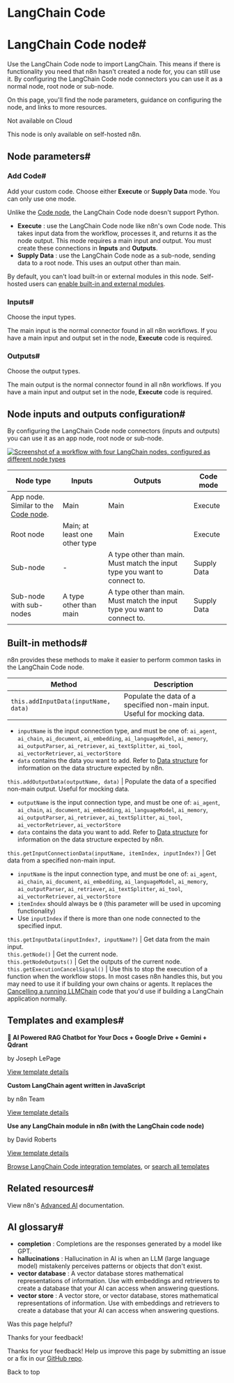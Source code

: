 # LangChain Code

[ ](https://github.com/n8n-io/n8n-docs/edit/main/docs/integrations/builtin/cluster-nodes/root-nodes/n8n-nodes-langchain.code.md "Edit this page")

# LangChain Code node#

Use the LangChain Code node to import LangChain. This means if there is functionality you need that n8n hasn't created a node for, you can still use it. By configuring the LangChain Code node connectors you can use it as a normal node, root node or sub-node.

On this page, you'll find the node parameters, guidance on configuring the node, and links to more resources.

Not available on Cloud

This node is only available on self-hosted n8n.

## Node parameters#

### Add Code#

Add your custom code. Choose either **Execute** or **Supply Data** mode. You can only use one mode.

Unlike the [Code node](../../../core-nodes/n8n-nodes-base.code/), the LangChain Code node doesn't support Python.

  * **Execute** : use the LangChain Code node like n8n's own Code node. This takes input data from the workflow, processes it, and returns it as the node output. This mode requires a main input and output. You must create these connections in **Inputs** and **Outputs**.
  * **Supply Data** : use the LangChain Code node as a sub-node, sending data to a root node. This uses an output other than main.



By default, you can't load built-in or external modules in this node. Self-hosted users can [enable built-in and external modules](../../../../../hosting/configuration/configuration-methods/).

### Inputs#

Choose the input types. 

The main input is the normal connector found in all n8n workflows. If you have a main input and output set in the node, **Execute** code is required.

### Outputs#

Choose the output types. 

The main output is the normal connector found in all n8n workflows. If you have a main input and output set in the node, **Execute** code is required.

## Node inputs and outputs configuration#

By configuring the LangChain Code node connectors (inputs and outputs) you can use it as an app node, root node or sub-node.

[![Screenshot of a workflow with four LangChain nodes, configured as different node types](../../../../../_images/integrations/builtin/cluster-nodes/langchaincode/create-node-types.png)](https://docs.n8n.io/_images/integrations/builtin/cluster-nodes/langchaincode/create-node-types.png)

Node type | Inputs | Outputs | Code mode  
---|---|---|---  
App node. Similar to the [Code node](../../../core-nodes/n8n-nodes-base.code/). | Main | Main | Execute  
Root node | Main; at least one other type | Main | Execute  
Sub-node | - | A type other than main. Must match the input type you want to connect to. | Supply Data  
Sub-node with sub-nodes | A type other than main | A type other than main. Must match the input type you want to connect to. | Supply Data  
  
## Built-in methods#

n8n provides these methods to make it easier to perform common tasks in the LangChain Code node.

Method | Description  
---|---  
`this.addInputData(inputName, data)` | Populate the data of a specified non-main input. Useful for mocking data.

  * `inputName` is the input connection type, and must be one of: `ai_agent`, `ai_chain`, `ai_document`, `ai_embedding`, `ai_languageModel`, `ai_memory`, `ai_outputParser`, `ai_retriever`, `ai_textSplitter`, `ai_tool`, `ai_vectorRetriever`, `ai_vectorStore`
  * `data` contains the data you want to add. Refer to [Data structure](../../../../../data/data-structure/) for information on the data structure expected by n8n.

  
`this.addOutputData(outputName, data)` | Populate the data of a specified non-main output. Useful for mocking data.

  * `outputName` is the input connection type, and must be one of: `ai_agent`, `ai_chain`, `ai_document`, `ai_embedding`, `ai_languageModel`, `ai_memory`, `ai_outputParser`, `ai_retriever`, `ai_textSplitter`, `ai_tool`, `ai_vectorRetriever`, `ai_vectorStore`
  * `data` contains the data you want to add. Refer to [Data structure](../../../../../data/data-structure/) for information on the data structure expected by n8n.

  
`this.getInputConnectionData(inputName, itemIndex, inputIndex?)` | Get data from a specified non-main input.

  * `inputName` is the input connection type, and must be one of: `ai_agent`, `ai_chain`, `ai_document`, `ai_embedding`, `ai_languageModel`, `ai_memory`, `ai_outputParser`, `ai_retriever`, `ai_textSplitter`, `ai_tool`, `ai_vectorRetriever`, `ai_vectorStore`
  * `itemIndex` should always be `0` (this parameter will be used in upcoming functionality)
  * Use `inputIndex` if there is more than one node connected to the specified input.

  
`this.getInputData(inputIndex?, inputName?)` | Get data from the main input.  
`this.getNode()` | Get the current node.  
`this.getNodeOutputs()` | Get the outputs of the current node.  
`this.getExecutionCancelSignal()` | Use this to stop the execution of a function when the workflow stops. In most cases n8n handles this, but you may need to use it if building your own chains or agents. It replaces the [Cancelling a running LLMChain](https://js.langchain.com/docs/modules/chains/foundational/llm_chain#cancelling-a-running-llmchain) code that you'd use if building a LangChain application normally.  
  
## Templates and examples#

**🤖 AI Powered RAG Chatbot for Your Docs + Google Drive + Gemini + Qdrant**

by Joseph LePage

[View template details](https://n8n.io/workflows/2982-ai-powered-rag-chatbot-for-your-docs-google-drive-gemini-qdrant/)

**Custom LangChain agent written in JavaScript**

by n8n Team

[View template details](https://n8n.io/workflows/1955-custom-langchain-agent-written-in-javascript/)

**Use any LangChain module in n8n (with the LangChain code node)**

by David Roberts

[View template details](https://n8n.io/workflows/2082-use-any-langchain-module-in-n8n-with-the-langchain-code-node/)

[Browse LangChain Code integration templates](https://n8n.io/integrations/langchain-code/), or [search all templates](https://n8n.io/workflows/)

## Related resources#

View n8n's [Advanced AI](../../../../../advanced-ai/) documentation.

## AI glossary#

  * **completion** : Completions are the responses generated by a model like GPT.
  * **hallucinations** : Hallucination in AI is when an LLM (large language model) mistakenly perceives patterns or objects that don't exist.
  * **vector database** : A vector database stores mathematical representations of information. Use with embeddings and retrievers to create a database that your AI can access when answering questions.
  * **vector store** : A vector store, or vector database, stores mathematical representations of information. Use with embeddings and retrievers to create a database that your AI can access when answering questions.

Was this page helpful? 

Thanks for your feedback! 

Thanks for your feedback! Help us improve this page by submitting an issue or a fix in our [GitHub repo](https://github.com/n8n-io/n8n-docs). 

Back to top 
